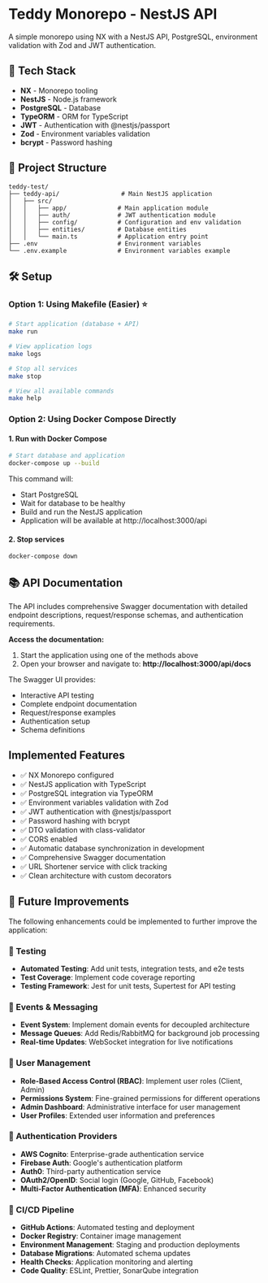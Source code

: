 # Teddy Monorepo - NestJS API

A simple monorepo using NX with a NestJS API, PostgreSQL, environment validation with Zod and JWT authentication.

## 🚀 Tech Stack

- **NX** - Monorepo tooling
- **NestJS** - Node.js framework
- **PostgreSQL** - Database
- **TypeORM** - ORM for TypeScript
- **JWT** - Authentication with @nestjs/passport
- **Zod** - Environment variables validation
- **bcrypt** - Password hashing

## 📁 Project Structure

```
teddy-test/
├── teddy-api/                 # Main NestJS application
│   ├── src/
│   │   ├── app/              # Main application module
│   │   ├── auth/             # JWT authentication module
│   │   ├── config/           # Configuration and env validation
│   │   ├── entities/         # Database entities
│   │   └── main.ts           # Application entry point
├── .env                      # Environment variables
└── .env.example              # Environment variables example
```

## 🛠️ Setup

### Option 1: Using Makefile (Easier) ⭐

```bash
# Start application (database + API)
make run

# View application logs
make logs

# Stop all services
make stop

# View all available commands
make help
```

### Option 2: Using Docker Compose Directly

#### 1. Run with Docker Compose

```bash
# Start database and application
docker-compose up --build
```

This command will:

- Start PostgreSQL
- Wait for database to be healthy
- Build and run the NestJS application
- Application will be available at http://localhost:3000/api

#### 2. Stop services

```bash
docker-compose down
```

## 📚 API Documentation

The API includes comprehensive Swagger documentation with detailed endpoint descriptions, request/response schemas, and authentication requirements.

**Access the documentation:**
1. Start the application using one of the methods above
2. Open your browser and navigate to: **http://localhost:3000/api/docs**

The Swagger UI provides:
- Interactive API testing
- Complete endpoint documentation
- Request/response examples
- Authentication setup
- Schema definitions

## Implemented Features

- ✅ NX Monorepo configured
- ✅ NestJS application with TypeScript
- ✅ PostgreSQL integration via TypeORM
- ✅ Environment variables validation with Zod
- ✅ JWT authentication with @nestjs/passport
- ✅ Password hashing with bcrypt
- ✅ DTO validation with class-validator
- ✅ CORS enabled
- ✅ Automatic database synchronization in development
- ✅ Comprehensive Swagger documentation
- ✅ URL Shortener service with click tracking
- ✅ Clean architecture with custom decorators

## 🚀 Future Improvements

The following enhancements could be implemented to further improve the application:

### 🧪 Testing
- **Automated Testing**: Add unit tests, integration tests, and e2e tests
- **Test Coverage**: Implement code coverage reporting
- **Testing Framework**: Jest for unit tests, Supertest for API testing

### 📡 Events & Messaging
- **Event System**: Implement domain events for decoupled architecture
- **Message Queues**: Add Redis/RabbitMQ for background job processing
- **Real-time Updates**: WebSocket integration for live notifications

### 👥 User Management
- **Role-Based Access Control (RBAC)**: Implement user roles (Client, Admin)
- **Permissions System**: Fine-grained permissions for different operations
- **Admin Dashboard**: Administrative interface for user management
- **User Profiles**: Extended user information and preferences

### 🔐 Authentication Providers
- **AWS Cognito**: Enterprise-grade authentication service
- **Firebase Auth**: Google's authentication platform
- **Auth0**: Third-party authentication service
- **OAuth2/OpenID**: Social login (Google, GitHub, Facebook)
- **Multi-Factor Authentication (MFA)**: Enhanced security

### 🔄 CI/CD Pipeline
- **GitHub Actions**: Automated testing and deployment
- **Docker Registry**: Container image management
- **Environment Management**: Staging and production deployments
- **Database Migrations**: Automated schema updates
- **Health Checks**: Application monitoring and alerting
- **Code Quality**: ESLint, Prettier, SonarQube integration
